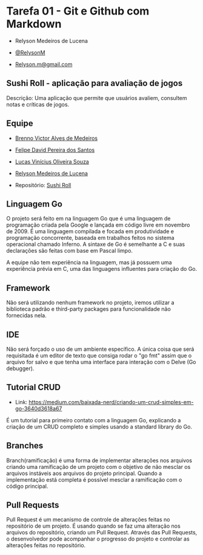 # Tarefa 01 - Git e Github com Markdown 

  

* Relyson Medeiros de Lucena 

* [@RelysonM](https://github.com/RelysonM) 

* Relyson.m@gmail.com 

  

## Sushi Roll - aplicação para avaliação de jogos 

  

Descrição: Uma aplicação que permite que usuários avaliem, consultem notas e críticas de jogos. 

  

## Equipe 

  

* [Brenno Victor Alves de Medeiros](https://github.com/brennovictor) 

* [Felipe David Pereira dos Santos](https://github.com/felipedavid) 

* [Lucas Vinícius Oliveira Souza](https://github.com/Souza-Lucas) 

* [Relyson Medeiros de Lucena](https://github.com/RelysonM) 

  

* Repositório: [Sushi Roll](https://github.com/felipedavid/sushi_roll)   



## Linguagem Go 

  

O projeto será feito em na linguagem Go que é uma linguagem de programação criada pela Google e lançada em código livre em novembro de 2009. É uma linguagem compilada e focada em produtividade e programação concorrente, baseada em trabalhos feitos no sistema operacional chamado Inferno. A sintaxe de Go é semelhante a C e suas declarações são feitas com base em Pascal limpo. 


A equipe não tem experiência na linguagem, mas já possuem uma experiência prévia em C, uma das linguagens influentes para criação do Go. 



## Framework 

  

Não será utilizando nenhum framework no projeto, iremos utilizar a biblioteca padrão e third-party packages para funcionalidade não fornecidas nela.



## IDE  

  

Não será forçado o uso de um ambiente específico. A única coisa que será requisitada é um editor de texto que consiga rodar o "go fmt" assim que o arquivo for salvo e que tenha uma interface para interação com o Delve (Go debugger). 



## Tutorial CRUD 

  

* Link: https://medium.com/baixada-nerd/criando-um-crud-simples-em-go-3640d3618a67 

  

É um tutorial para primeiro contato com a linguagem Go, explicando a criação de um CRUD completo e simples usando a standard library do Go. 



## Branches 

  

Branch(ramificação) é uma forma de implementar alterações nos arquivos criando uma ramificação de um projeto com o objetivo de não mesclar os arquivos instáveis aos arquivos do projeto principal. Quando a implementação está completa é possível mesclar a ramificação com o código principal. 



## Pull Requests 

  

Pull Request é um mecanismo de controle de alterações feitas no repositório de um projeto. É usando quando se faz uma alteração nos arquivos do repositório, criando um Pull Request. Através das Pull Requests, o desenvolvedor pode acompanhar o progresso do projeto e controlar as alterações feitas no repositório. 